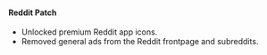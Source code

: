 #### **Reddit Patch**

- Unlocked premium Reddit app icons.
- Removed general ads from the Reddit frontpage and subreddits.
